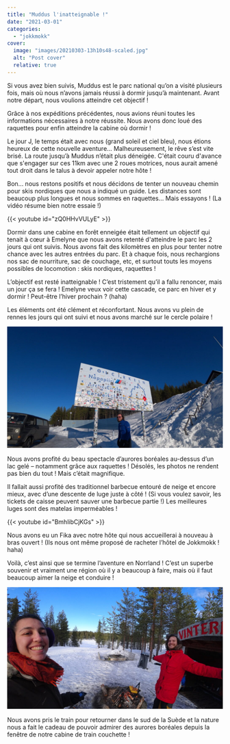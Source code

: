 ```yaml
---
title: "Muddus l'inatteignable !"
date: "2021-03-01"
categories: 
  - "jokkmokk"
cover:
  image: "images/20210303-13h10s48-scaled.jpg"
  alt: "Post cover"
  relative: true
---
```


Si vous avez bien suivis, Muddus est le parc national qu’on a visité plusieurs fois, mais où nous n’avons jamais réussi à dormir jusqu’à maintenant. Avant notre départ, nous voulions atteindre cet objectif !

Grâce à nos expéditions précédentes, nous avions réuni toutes les informations nécessaires à notre réussite. Nous avons donc loué des raquettes pour enfin atteindre la cabine où dormir !

Le jour J, le temps était avec nous (grand soleil et ciel bleu), nous étions heureux de cette nouvelle aventure... Malheureusement, le rêve s’est vite brisé. La route jusqu’à Muddus n’était plus déneigée. C'était couru d'avance que s'engager sur ces 11km avec une 2 roues motrices, nous aurait amené tout droit dans le talus à devoir appeler notre hôte !

Bon... nous restons positifs et nous décidons de tenter un nouveau chemin pour skis nordiques que nous a indiqué un guide. Les distances sont beaucoup plus longues et nous sommes en raquettes… Mais essayons ! (La vidéo résume bien notre essaie !)

{{< youtube id="zQ0HHvVULyE" >}} 
 <br/>

Dormir dans une cabine en forêt enneigée était tellement un objectif qui tenait à cœur à Emelyne que nous avons retenté d'atteindre le parc les 2 jours qui ont suivis. Nous avons fait des kilomètres en plus pour tenter notre chance avec les autres entrées du parc. Et à chaque fois, nous rechargions nos sac de nourriture, sac de couchage, etc, et surtout touts les moyens possibles de locomotion : skis nordiques, raquettes !

L’objectif est resté inatteignable ! C’est tristement qu’il a fallu renoncer, mais un jour ça se fera ! Emelyne veux voir cette cascade, ce parc en hiver et y dormir ! Peut-être l’hiver prochain ? (haha)

Les éléments ont été clément et réconfortant. Nous avons vu plein de rennes les jours qui ont suivi et nous avons marché sur le cercle polaire !

![](images/20210301-12h32s14-1024x576.jpg)

Nous avons profité du beau spectacle d’aurores boréales au-dessus d’un lac gelé – notamment grâce aux raquettes ! Désolés, les photos ne rendent pas bien du tout ! Mais c’était magnifique.

Il fallait aussi profité des traditionnel barbecue entouré de neige et encore mieux, avec d’une descente de luge juste à côté ! (Si vous voulez savoir, les tickets de caisse peuvent sauver une barbecue partie !) Les meilleures luges sont des matelas imperméables !

{{< youtube id="BmhlibCjKGs" >}} 
 <br/>

Nous avons eu un Fika avec notre hôte qui nous accueillerai à nouveau à bras ouvert ! (Ils nous ont même proposé de racheter l’hôtel de Jokkmokk ! haha)

Voilà, c’est ainsi que se termine l’aventure en Norrland ! C’est un superbe souvenir et vraiment une région où il y a beaucoup à faire, mais où il faut beaucoup aimer la neige et conduire !

![](images/20210303-13h10s48-1024x576.jpg)

Nous avons pris le train pour retourner dans le sud de la Suède et la nature nous a fait le cadeau de pouvoir admirer des aurores boréales depuis la fenêtre de notre cabine de train couchette !
